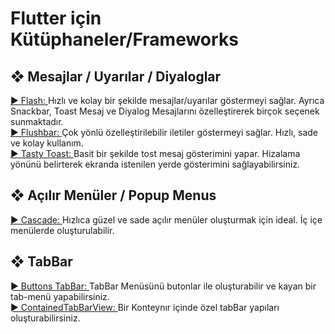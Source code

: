 <h1>Flutter için Kütüphaneler/Frameworks</h1>

<h2>&#10070; Mesajlar / Uyarılar / Diyaloglar </font></h2>
<a href="https://github.com/sososdk/flash">► Flash: </a>Hızlı ve kolay bir şekilde mesajlar/uyarılar göstermeyi sağlar. Ayrıca Snackbar, Toast Mesaj ve Diyalog Mesajlarını özelleştirerek birçok seçenek sunmaktadır.<br/>
<a href="https://github.com/AndreHaueisen/flushbar">► Flushbar: </a>Çok yönlü özelleştirilebilir iletiler göstermeyi sağlar. Hızlı, sade ve kolay kullanım.
<br/>
<a href="https://github.com/phijma/tasty_toast">► Tasty Toast: </a>Basit bir şekilde tost mesaj gösterimini yapar. Hizalama yönünü belirterek ekranda istenilen yerde gösterimini sağlayabilirsiniz.
<br/>
<h2>&#10070; Açılır Menüler / Popup Menus </font></h2>
<a href="https://github.com/saket/cascade/">► Cascade: </a>Hızlıca güzel ve sade açılır menüler oluşturmak için ideal. İç içe menülerde oluşturulabilir.
<br/>
<h2>&#10070; TabBar </font></h2>
<a href="https://github.com/Afonsocraposo/buttons_tabbar/">► Buttons TabBar: </a>TabBar Menüsünü butonlar ile oluşturabilir ve kayan bir tab-menü yapabilirsiniz.
<br/>
<a href="https://github.com/slovnicki/contained_tab_bar_view/">► ContainedTabBarView: </a>Bir Konteynır içinde özel tabBar yapıları oluşturabilirsiniz.
<br/>
